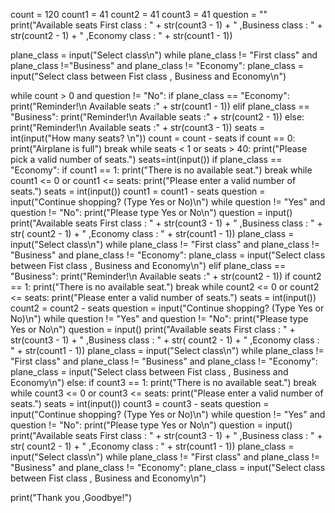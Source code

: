 count = 120
count1 = 41
count2 = 41
count3 = 41
question = ""
print("Available seats First class : " + str(count3 - 1) + " ,Business class : " + str(count2 - 1) + " ,Economy class : " + str(count1 - 1))

plane_class = input("Select class\n")
while plane_class != "First class" and plane_class !="Business" and plane_class != "Economy":
    plane_class = input("Select class between Fist class , Business and Economy\n")

while count > 0 and question != "No":
    if plane_class == "Economy":
        print("Reminder!\n Available seats :" + str(count1 - 1))
    elif plane_class == "Business":
        print("Reminder!\n Available seats :" + str(count2 - 1))
    else:
        print("Reminder!\n Available seats :" + str(count3 - 1))
    seats = int(input("How many seats? \n"))
    count = count - seats
    if count == 0:
        print("Airplane is full")
        break
    while seats < 1 or seats > 40:
        print("Please pick a valid number of seats.")
        seats=int(input())
    if plane_class == "Economy":
        if count1 == 1:
            print("There is no available seat.")
            break
        while count1 <= 0 or count1 <= seats:
            print("Please enter a valid number of seats.")
            seats = int(input())
        count1 = count1 - seats
        question = input("Continue shopping? (Type Yes or No)\n")
        while question != "Yes" and question != "No":
            print("Please type Yes or No\n")
            question = input()
        print("Available seats First class : " + str(count3 - 1) + " ,Business class : " + str(
            count2 - 1) + " ,Economy class : " + str(count1 - 1))
        plane_class = input("Select class\n")
        while plane_class != "First class" and plane_class != "Business" and plane_class != "Economy":
            plane_class = input("Select class between Fist class , Business and Economy\n")
    elif plane_class == "Business":
        print("Reminder!\n Available seats :" + str(count2 - 1))
        if count2 == 1:
            print("There is no available seat.")
            break
        while count2 <= 0 or count2 <= seats:
            print("Please enter a valid number of seats.")
            seats = int(input())
        count2 = count2 - seats
        question = input("Continue shopping? (Type Yes or No)\n")
        while question != "Yes" and question != "No":
            print("Please type Yes or No\n")
            question = input()
        print("Available seats First class : " + str(count3 - 1) + " ,Business class : " + str(
            count2 - 1) + " ,Economy class : " + str(count1 - 1))
        plane_class = input("Select class\n")
        while plane_class != "First class" and plane_class != "Business" and plane_class != "Economy":
            plane_class = input("Select class between Fist class , Business and Economy\n")
    else:
        if count3 == 1:
            print("There is no available seat.")
            break
        while count3 <= 0 or count3 <= seats:
            print("Please enter a valid number of seats.")
            seats = int(input())
        count3 = count3 - seats
        question = input("Continue shopping? (Type Yes or No)\n")
        while question != "Yes" and question != "No":
            print("Please type Yes or No\n")
            question = input()
        print("Available seats First class : " + str(count3 - 1) + " ,Business class : " + str(
            count2 - 1) + " ,Economy class : " + str(count1 - 1))
        plane_class = input("Select class\n")
        while plane_class != "First class" and plane_class != "Business" and plane_class != "Economy":
            plane_class = input("Select class between Fist class , Business and Economy\n")

print("Thank you ,Goodbye!")
